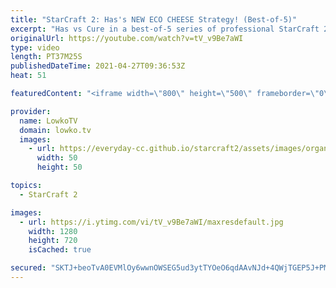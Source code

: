 ```yaml
---
title: "StarCraft 2: Has's NEW ECO CHEESE Strategy! (Best-of-5)"
excerpt: "Has vs Cure in a best-of-5 series of professional StarCraft 2. Has has got some new build orders, this time around with an extreme focus on economy.  More Has games: https://youtu.be/EY33CBhYJIs   Support my work on Patreon: http://www.patreon.com/lowkotv Become a YouTube member: https://lowko.tv/join"
originalUrl: https://youtube.com/watch?v=tV_v9Be7aWI
type: video
length: PT37M25S
publishedDateTime: 2021-04-27T09:36:53Z
heat: 51

featuredContent: "<iframe width=\"800\" height=\"500\" frameborder=\"0\" src=\"https://www.youtube.com/embed/tV_v9Be7aWI\" allow=\"accelerometer; autoplay; encrypted-media; gyroscope; picture-in-picture\" allowfullscreen></iframe>"

provider:
  name: LowkoTV
  domain: lowko.tv
  images:
    - url: https://everyday-cc.github.io/starcraft2/assets/images/organizations/lowko.tv-50x50.jpg
      width: 50
      height: 50

topics:
  - StarCraft 2

images:
  - url: https://i.ytimg.com/vi/tV_v9Be7aWI/maxresdefault.jpg
    width: 1280
    height: 720
    isCached: true

secured: "SKTJ+beoTvA0EVMlOy6wwnOWSEG5ud3ytTYOeO6qdAAvNJd+4QWjTGEP5J+PMVCPC+idqHfVJC3knAlgxbY3Hyftq6OnqmpFznQBpMpQwLAQhYAD39KKS6gNc9aHiKEOg/dFP2jNICtRFVtBsIKvFMJ+fcXHA03KB1jWm1xTXJVmcBL2lbKrjcO9Xg2zIVyLueMYyc/T3VcHoCll1S8bTWs9v+igC0AsqNWGDclvLp6aVuysZ9mUSPPfeYf9I+skcseGJkqHaOc9O88t1ouRW5qXfptyiv1gkOdv4dqLW3updomRBxoqadTDCtvs5TzDkuOdoqT7VDE9O8ZLlVNpTSQBvJ7SyRZm5F5d48GU5bgrgztJQG+VkqelxZwumRrYxjLgjO87wTFMBTWZGUz8uE7anyw3qsd3XCVHIdDLCOMCxycYbyouqf4SStZow6EJ;0JsHMhpq3njMlHNA8wcjyw=="
---
```


